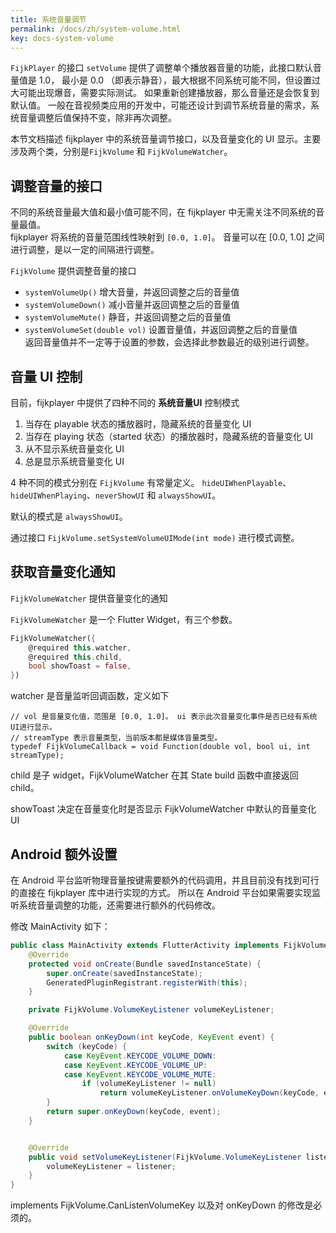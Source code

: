 ```yaml
---
title: 系统音量调节
permalink: /docs/zh/system-volume.html
key: docs-system-volume
---
```


`FijkPlayer` 的接口 `setVolume` 提供了调整单个播放器音量的功能，此接口默认音量值是 1.0， 最小是 0.0 （即表示静音），最大根据不同系统可能不同，但设置过大可能出现爆音，需要实际测试。
如果重新创建播放器，那么音量还是会恢复到默认值。
一般在音视频类应用的开发中，可能还设计到调节系统音量的需求，系统音量调整后值保持不变，除非再次调整。

本节文档描述 fijkplayer 中的系统音量调节接口，以及音量变化的 UI 显示。主要涉及两个类，分别是`FijkVolume` 和 `FijkVolumeWatcher`。

## 调整音量的接口

不同的系统音量最大值和最小值可能不同，在 fijkplayer 中无需关注不同系统的音量最值。  
fijkplayer 将系统的音量范围线性映射到 `[0.0, 1.0]`。
音量可以在 [0.0, 1.0] 之间进行调整，是以一定的间隔进行调整。

`FijkVolume` 提供调整音量的接口

* `systemVolumeUp()` 增大音量，并返回调整之后的音量值
* `systemVolumeDown()` 减小音量并返回调整之后的音量值
* `systemVolumeMute()` 静音，并返回调整之后的音量值
* `systemVolumeSet(double vol)` 设置音量值，并返回调整之后的音量值  
    返回音量值并不一定等于设置的参数，会选择此参数最近的级别进行调整。

## 音量 UI 控制

目前，fijkplayer 中提供了四种不同的 **系统音量UI** 控制模式

1. 当存在 playable 状态的播放器时，隐藏系统的音量变化 UI
2. 当存在 playing 状态（started 状态）的播放器时，隐藏系统的音量变化 UI
3. 从不显示系统音量变化 UI
4. 总是显示系统音量变化 UI

4 种不同的模式分别在 `FijkVolume` 有常量定义。
`hideUIWhenPlayable`、`hideUIWhenPlaying`、`neverShowUI` 和 `alwaysShowUI`。

默认的模式是 `alwaysShowUI`。

通过接口 `FijkVolume.setSystemVolumeUIMode(int mode)` 进行模式调整。

## 获取音量变化通知

`FijkVolumeWatcher` 提供音量变化的通知

`FijkVolumeWatcher` 是一个 Flutter Widget，有三个参数。
```dart
FijkVolumeWatcher({
    @required this.watcher,
    @required this.child,
    bool showToast = false,
})
```

watcher 是音量监听回调函数，定义如下
```
// vol 是音量变化值，范围是 [0.0, 1.0]。 ui 表示此次音量变化事件是否已经有系统UI进行显示。
// streamType 表示音量类型，当前版本都是媒体音量类型。
typedef FijkVolumeCallback = void Function(double vol, bool ui, int streamType);
```

child 是子 widget，FijkVolumeWatcher 在其 State build 函数中直接返回 child。

showToast 决定在音量变化时是否显示 FijkVolumeWatcher 中默认的音量变化 UI

## Android 额外设置

在 Android 平台监听物理音量按键需要额外的代码调用，并且目前没有找到可行的直接在 fijkplayer 库中进行实现的方式。
所以在 Android 平台如果需要实现监听系统音量调整的功能，还需要进行额外的代码修改。

修改  MainActivity 如下：
```java
public class MainActivity extends FlutterActivity implements FijkVolume.CanListenVolumeKey {
    @Override
    protected void onCreate(Bundle savedInstanceState) {
        super.onCreate(savedInstanceState);
        GeneratedPluginRegistrant.registerWith(this);
    }

    private FijkVolume.VolumeKeyListener volumeKeyListener;

    @Override
    public boolean onKeyDown(int keyCode, KeyEvent event) {
        switch (keyCode) {
            case KeyEvent.KEYCODE_VOLUME_DOWN:
            case KeyEvent.KEYCODE_VOLUME_UP:
            case KeyEvent.KEYCODE_VOLUME_MUTE:
                if (volumeKeyListener != null)
                    return volumeKeyListener.onVolumeKeyDown(keyCode, event);
        }
        return super.onKeyDown(keyCode, event);
    }


    @Override
    public void setVolumeKeyListener(FijkVolume.VolumeKeyListener listener) {
        volumeKeyListener = listener;
    }
}
```

implements FijkVolume.CanListenVolumeKey 以及对 onKeyDown 的修改是必须的。
